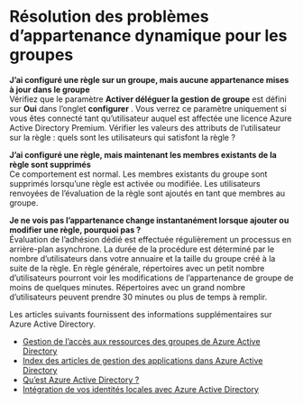 
<properties
    pageTitle="Résolution des problèmes d’appartenance dynamique pour les groupes | Microsoft Azure"
    description="Conseils de dépannage pour dynamique appartenance des groupes dans Azure Active Directory."
    services="active-directory"
    documentationCenter=""
    authors="curtand"
    manager="femila"
    editor=""
    />

<tags
    ms.service="active-directory"
    ms.workload="identity"
    ms.tgt_pltfrm="na"
    ms.devlang="na"
    ms.topic="article"
    ms.date="08/10/2016"
    ms.author="curtand"/>


# <a name="troubleshooting-dynamic-memberships-for-groups"></a>Résolution des problèmes d’appartenance dynamique pour les groupes

**J’ai configuré une règle sur un groupe, mais aucune appartenance mises à jour dans le groupe**<br/>Vérifiez que le paramètre **Activer déléguer la gestion de groupe** est défini sur **Oui** dans l’onglet **configurer** . Vous verrez ce paramètre uniquement si vous êtes connecté tant qu’utilisateur auquel est affectée une licence Azure Active Directory Premium. Vérifier les valeurs des attributs de l’utilisateur sur la règle : quels sont les utilisateurs qui satisfont la règle ?

**J’ai configuré une règle, mais maintenant les membres existants de la règle sont supprimés**<br/>Ce comportement est normal. Les membres existants du groupe sont supprimés lorsqu’une règle est activée ou modifiée. Les utilisateurs renvoyées de l’évaluation de la règle sont ajoutés en tant que membres au groupe.     

**Je ne vois pas l’appartenance change instantanément lorsque ajouter ou modifier une règle, pourquoi pas ?**<br/>Évaluation de l’adhésion dédié est effectuée régulièrement un processus en arrière-plan asynchrone. La durée de la procédure est déterminé par le nombre d’utilisateurs dans votre annuaire et la taille du groupe créé à la suite de la règle. En règle générale, répertoires avec un petit nombre d’utilisateurs pourront voir les modifications de l’appartenance de groupe de moins de quelques minutes. Répertoires avec un grand nombre d’utilisateurs peuvent prendre 30 minutes ou plus de temps à remplir.

Les articles suivants fournissent des informations supplémentaires sur Azure Active Directory.

* [Gestion de l’accès aux ressources des groupes de Azure Active Directory](active-directory-manage-groups.md)
* [Index des articles de gestion des applications dans Azure Active Directory](active-directory-apps-index.md)
* [Qu’est Azure Active Directory ?](active-directory-whatis.md)
* [Intégration de vos identités locales avec Azure Active Directory](active-directory-aadconnect.md)
